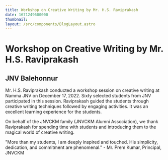 ```yaml
---
title: Workshop on Creative Writing by Mr. H.S. Raviprakash
date: 1671249600000
thumbnail: 
layout: /src/components/BlogLayout.astro
---
```


# Workshop on Creative Writing by Mr. H.S. Raviprakash
## JNV Balehonnur

Mr. H.S. Raviprakash conducted a workshop session on creative writing at Namma JNV on December 17, 2022. Sixty selected students from JNV participated in this session. Raviprakash guided the students through creative writing techniques followed by engaging activities. It was an excellent learning experience for the students.

On behalf of the JNVCKM family (JNVCKM Alumni Association), we thank Raviprakash for spending time with students and introducing them to the magical world of creative writing.

"More than my students, I am deeply inspired and touched. His simplicity, dedication, and commitment are phenomenal." - Mr. Prem Kumar, Principal, JNVCKM

